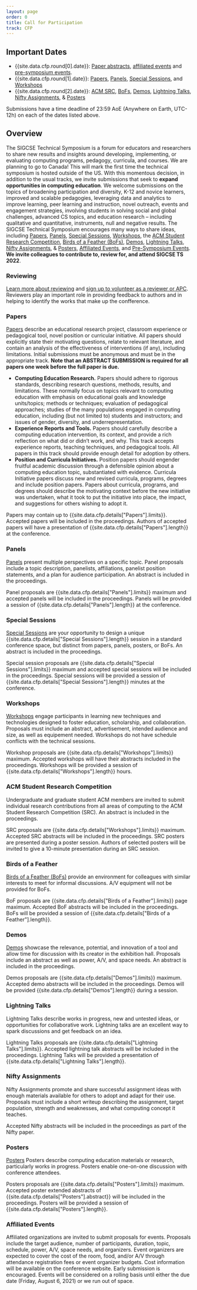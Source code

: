 ```yaml
---
layout: page
order: 0
title: Call for Participation
track: CFP
---
```


## Important Dates
* {{site.data.cfp.round[0].date}}: [Paper abstracts](/authors/papers), [affiliated events](/authors/affiliated) and [pre-symposium events](/authors/presymposium).
* {{site.data.cfp.round[1].date}}: [Papers](/authors/papers), [Panels](/authors/panels), [Special Sessions](/authors/specialsessions), and [Workshops](/authors/workshops)
* {{site.data.cfp.round[2].date}}: [ACM SRC](/authors/src), [BoFs](/authors/bofs), [Demos](/authors/demos), [Lightning Talks](/authors/lightningtalks), [Nifty Assignments](/authors/nifty), & [Posters](/authors/posters)

Submissions have a time deadline of 23:59 AoE (Anywhere on Earth, UTC-12h) on each of the dates listed above.

## Overview
The SIGCSE Technical Symposium is a forum for educators and researchers to share new results and insights around developing, implementing, or evaluating computing programs, pedagogy, curricula, and courses. We are planning to go to Canada! This will mark the first time the technical symposium is hosted outside of the US. With this momentous decision, in addition to the usual tracks, we invite submissions that seek to **expand opportunities in computing education**. We welcome submissions on the topics of broadening participation and diversity, K-12 and novice learners, improved and scalable pedagogies, leveraging data and analytics to improve learning, peer learning and instruction, novel outreach, events and engagement strategies, involving students in solving social and global challenges, advanced CS topics, and education research – including qualitative and quantitative, instruments, null and negative results. The SIGCSE Technical Symposium encourages many ways to share ideas, including 
[Papers](/authors/papers), 
[Panels](/authors/panels), 
[Special Sessions](/authors/specialsessions), 
[Workshops](/authors/workshops), 
the [ACM Student Research Competition](/authors/src), 
[Birds of a Feather (BoFs)](/authors/bofs), 
[Demos](/authors/demos), 
[Lightning Talks](/authors/lightningtalks), 
[Nifty Assignments](/authors/nifty), & 
[Posters](/authors/posters),
[Affiliated Events](/authors/affiliated),
and [Pre-Symposium Events](/authors/presymposium).
**We invite colleagues to contribute to, review for, and attend SIGCSE TS 2022**. 


### Reviewing
[Learn more about reviewing](/reviewers/) and [sign up to volunteer as a reviewer or APC](/reviewers/signup/). Reviewers play an important role in providing feedback to authors and in helping to identify the works that make up the confference.


### Papers
[Papers](/authors/papers) describe an educational research project, classroom experience or pedagogical tool, novel position or curricular initiative. All papers should explicitly state their motivating questions, relate to relevant literature, and contain an analysis of the effectiveness of interventions (if any), including limitations. Initial submissions must be anonymous and must be in the appropriate track. **Note that an ABSTRACT SUBMISSION is required for all papers one week before the full paper is due.**
* **Computing Education Research.** Papers should adhere to rigorous standards, describing research questions, methods, results, and limitations. These normally focus on topics relevant to computing education with emphasis on educational goals and knowledge units/topics; methods or techniques; evaluation of pedagogical approaches; studies of the many populations engaged in computing education, including (but not limited to) students and instructors; and issues of gender, diversity, and underrepresentation.
* **Experience Reports and Tools.** Papers should carefully describe a computing education intervention, its context, and provide a rich reflection on what did or didn’t work, and why. This track accepts experience reports, teaching techniques, and pedagogical tools. All papers in this track should provide enough detail for adoption by others.
* **Position and Curricula Initiatives.** Position papers should engender fruitful academic discussion through a defensible opinion about a computing education topic, substantiated with evidence. Curricula Initiative papers discuss new and revised curricula, programs, degrees and include position papers. Papers about curricula, programs, and degrees should describe the motivating context before the new initiative was undertaken, what it took to put the initiative into place, the impact, and suggestions for others wishing to adopt it.

Papers may contain up to {{site.data.cfp.details["Papers"].limits}}. Accepted papers will be included in the proceedings. Authors of accepted papers will have a presentation of {{site.data.cfp.details["Papers"].length}} at the conference.

### Panels
[Panels](/authors/panels) present multiple perspectives on a specific topic. Panel proposals include a topic description, panelists, affiliations, panelist position statements, and a plan for audience participation. An abstract is included in the proceedings.

Panel proposals are {{site.data.cfp.details["Panels"].limits}} maximum and accepted panels will be included in the proceedings. Panels will be provided a session of {{site.data.cfp.details["Panels"].length}} at the conference.

### Special Sessions
[Special Sessions](/authors/specialsessions) are your opportunity to design a unique {{site.data.cfp.details["Special Sessions"].length}} session in a standard conference space, but distinct from papers, panels, posters, or BoFs. An abstract is included in the proceedings.

Special session proposals are {{site.data.cfp.details["Special Sessions"].limits}} maximum and accepted special sessions will be included in the proceedings. Special sessions will be provided a session of {{site.data.cfp.details["Special Sessions"].length}} minutes at the conference.

### Workshops
[Workshops](/authors/workshops) engage participants in learning new techniques and technologies designed to foster education, scholarship, and collaboration. Proposals must include an abstract, advertisement, intended audience and size, as well as equipement needed. Workshops do not have schedule conflicts with the technical sessions. 

Workshop proposals are {{site.data.cfp.details["Workshops"].limits}} maximum. Accepted workshops will have their abstracts included in the proceedings. Workshops will be provided a session of {{site.data.cfp.details["Workshops"].length}} hours.


### ACM Student Research Competition
Undergraduate and graduate student ACM members are invited to submit individual research contributions from all areas of computing to the ACM Student Research Competition (SRC). An abstract is included in the proceedings.

SRC proposals are {{site.data.cfp.details["Workshops"].limits}} maximum. Accepted SRC abstracts will be included in the proceedings. SRC posters are presented during a poster session. Authors of selected posters will be invited to give a 10-minute presentation during an SRC session.

### Birds of a Feather
[Birds of a Feather (BoFs)](/authors/bofs) provide an environment for colleagues with similar interests to meet for informal discussions. A/V equipment will not be provided for BoFs.

BoF proposals are {{site.data.cfp.details["Birds of a Feather"].limits}} page maximum. Accepted BoF abstracts will be included in the proceedings. BoFs will be provided a session of {{site.data.cfp.details["Birds of a Feather"].length}}.

### Demos
[Demos](/authors/demos) showcase the relevance, potential, and innovation of a tool and allow time for discussion with its creator in the exhibition hall. Proposals include an abstract as well as power, A/V, and space needs. An abstract is included in the proceedings.

Demos proposals are {{site.data.cfp.details["Demos"].limits}} maximum. Accepted demo abstracts will be included in the proceedings. Demos will be provided {{site.data.cfp.details["Demos"].length}} during a session.

### Lightning Talks
Lightning Talks describe works in progress, new and untested ideas, or opportunities for collaborative work. Lightning talks are an excellent way to spark discussions and get feedback on an idea.

Lightning Talks proposals are {{site.data.cfp.details["Lightning Talks"].limits}}. Accepted lightning talk abstracts will be included in the proceedings. Lightning Talks will be provided a presentation of {{site.data.cfp.details["Lightning Talks"].length}}.

### Nifty Assignments
Nifty Assignments promote and share successful assignment ideas with enough materials available for others to adopt and adapt for their use. Proposals must include a short writeup describing the assignment, target population, strength and weaknesses, and what computing concept it teaches.

<!--
See the detailed [Nifty Assignments](/authors/nifty) author guidelines for the required material that needs to be submitted as a Zip archive.
-->

Accepted Nifty abstracts will be included in the proceedings as part of the Nifty paper. 

### Posters
[Posters](/authors/posters) Posters describe computing education materials or research, particularly works in progress. Posters enable one-on-one discussion with conference attendees. 

Posters proposals are {{site.data.cfp.details["Posters"].limits}} maximum. Accepted poster extended abstracts of {{site.data.cfp.details["Posters"].abstract}} will be included in the proceedings. Posters will be provided a session of {{site.data.cfp.details["Posters"].length}}.


### Affiliated Events
Affiliated organizations are invited to submit proposals for events. Proposals include the target audience, number of participants, duration, topic, schedule, power, A/V, space needs, and organizers.  Event organizers are expected to cover the cost of the room, food, and/or A/V through attendance registration fees or event organizer budgets. Cost information will be available on the conference website. Early submission is encouraged. Events will be considered on a rolling basis until either the due date (Friday, August 6, 2021) or we run out of space.

<!--
More details are available on the author guidelines:
* [Pre-Symposium Events](/authors/presymposium)
* [Affiliated Events](/authors/affiliated)
-->
